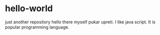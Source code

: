 # hello-world
just another repository
hello there myself pukar upreti. I like java script. 
 It is popular programming language.
